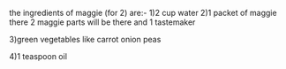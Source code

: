 the ingredients of maggie (for 2) are:- 1)2 cup water 2)1 packet of maggie there 2 maggie parts will be there and 1 tastemaker

3)green vegetables like carrot onion peas

4)1 teaspoon oil